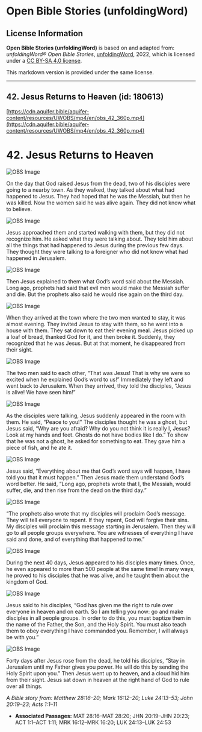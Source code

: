 # Open Bible Stories (unfoldingWord)

## License Information

**Open Bible Stories (unfoldingWord)** is based on and adapted from: _unfoldingWord® Open Bible Stories_, [unfoldingWord](https://unfoldingword.org/utw), 2022, which is licensed under a [CC BY-SA 4.0 license](https://creativecommons.org/licenses/by-sa/4.0/legalcode.en).

This markdown version is provided under the same license.



--------------------------------

## 42. Jesus Returns to Heaven (id: 180613)

[https://cdn.aquifer.bible/aquifer-content/resources/UWOBS/mp4/en/obs_42_360p.mp4](https://cdn.aquifer.bible/aquifer-content/resources/UWOBS/mp4/en/obs_42_360p.mp4)

42\. Jesus Returns to Heaven
============================

![OBS Image](https://cdn.aquifer.bible/aquifer-content/resources/UWOBS/jpg/360px/obs-en-42-01.jpg)

On the day that God raised Jesus from the dead, two of his disciples were going to a nearby town. As they walked, they talked about what had happened to Jesus. They had hoped that he was the Messiah, but then he was killed. Now the women said he was alive again. They did not know what to believe.

![OBS Image](https://cdn.aquifer.bible/aquifer-content/resources/UWOBS/jpg/360px/obs-en-42-02.jpg)

Jesus approached them and started walking with them, but they did not recognize him. He asked what they were talking about. They told him about all the things that had happened to Jesus during the previous few days. They thought they were talking to a foreigner who did not know what had happened in Jerusalem.

![OBS Image](https://cdn.aquifer.bible/aquifer-content/resources/UWOBS/jpg/360px/obs-en-42-03.jpg)

Then Jesus explained to them what God’s word said about the Messiah. Long ago, prophets had said that evil men would make the Messiah suffer and die. But the prophets also said he would rise again on the third day.

![OBS Image](https://cdn.aquifer.bible/aquifer-content/resources/UWOBS/jpg/360px/obs-en-42-04.jpg)

When they arrived at the town where the two men wanted to stay, it was almost evening. They invited Jesus to stay with them, so he went into a house with them. They sat down to eat their evening meal. Jesus picked up a loaf of bread, thanked God for it, and then broke it. Suddenly, they recognized that he was Jesus. But at that moment, he disappeared from their sight.

![OBS Image](https://cdn.aquifer.bible/aquifer-content/resources/UWOBS/jpg/360px/obs-en-42-05.jpg)

The two men said to each other, “That was Jesus! That is why we were so excited when he explained God’s word to us!” Immediately they left and went back to Jerusalem. When they arrived, they told the disciples, “Jesus is alive! We have seen him!”

![OBS Image](https://cdn.aquifer.bible/aquifer-content/resources/UWOBS/jpg/360px/obs-en-42-06.jpg)

As the disciples were talking, Jesus suddenly appeared in the room with them. He said, “Peace to you!” The disciples thought he was a ghost, but Jesus said, “Why are you afraid? Why do you not think it is really I, Jesus? Look at my hands and feet. Ghosts do not have bodies like I do.” To show that he was not a ghost, he asked for something to eat. They gave him a piece of fish, and he ate it.

![OBS Image](https://cdn.aquifer.bible/aquifer-content/resources/UWOBS/jpg/360px/obs-en-42-07.jpg)

Jesus said, “Everything about me that God’s word says will happen, I have told you that it must happen.” Then Jesus made them understand God’s word better. He said, “Long ago, prophets wrote that I, the Messiah, would suffer, die, and then rise from the dead on the third day.”

![OBS Image](https://cdn.aquifer.bible/aquifer-content/resources/UWOBS/jpg/360px/obs-en-42-08.jpg)

“The prophets also wrote that my disciples will proclaim God’s message. They will tell everyone to repent. If they repent, God will forgive their sins. My disciples will proclaim this message starting in Jerusalem. Then they will go to all people groups everywhere. You are witnesses of everything I have said and done, and of everything that happened to me.”

![OBS Image](https://cdn.aquifer.bible/aquifer-content/resources/UWOBS/jpg/360px/obs-en-42-09.jpg)

During the next 40 days, Jesus appeared to his disciples many times. Once, he even appeared to more than 500 people at the same time! In many ways, he proved to his disciples that he was alive, and he taught them about the kingdom of God.

![OBS Image](https://cdn.aquifer.bible/aquifer-content/resources/UWOBS/jpg/360px/obs-en-42-10.jpg)

Jesus said to his disciples, “God has given me the right to rule over everyone in heaven and on earth. So I am telling you now: go and make disciples in all people groups. In order to do this, you must baptize them in the name of the Father, the Son, and the Holy Spirit. You must also teach them to obey everything I have commanded you. Remember, I will always be with you.”

![OBS Image](https://cdn.aquifer.bible/aquifer-content/resources/UWOBS/jpg/360px/obs-en-42-11.jpg)

Forty days after Jesus rose from the dead, he told his disciples, “Stay in Jerusalem until my Father gives you power. He will do this by sending the Holy Spirit upon you.” Then Jesus went up to heaven, and a cloud hid him from their sight. Jesus sat down in heaven at the right hand of God to rule over all things.

*A Bible story from: Matthew 28:16–20; Mark 16:12–20; Luke 24:13–53; John 20:19–23; Acts 1:1–11*

* **Associated Passages:** MAT 28:16–MAT 28:20; JHN 20:19–JHN 20:23; ACT 1:1–ACT 1:11; MRK 16:12–MRK 16:20; LUK 24:13–LUK 24:53

